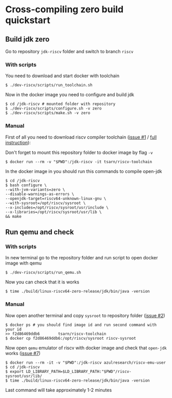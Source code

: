 # Cross-compiling zero build quickstart

## Build jdk zero

Go to repository `jdk-riscv` folder and switch to branch `riscv`

### With scripts

You need to download and start docker with toolchain

    $ ./dev-riscv/scripts/run_toolchain.sh

Now in the docker image you need to configure and build jdk

    $ cd /jdk-riscv # mounted folder with repository
    $ ./dev-riscv/scripts/configure.sh -v zero
    $ ./dev-riscv/scripts/make.sh -v zero

### Manual

First of all you need to download riscv compiler toolchain ([issue #1](https://github.com/azul-research/jdk-riscv/issues/1) / [full instruction](https://github.com/azul-research/jdk-riscv/tree/riscv/dev-riscv/toolchain)):

Don't forget to mount this repository folder to docker image by flag `-v`

    $ docker run --rm -v "$PWD":/jdk-riscv -it tsarn/riscv-toolchain

In the docker image in you should run this commands to compile open-jdk

    $ cd /jdk-riscv
    $ bash configure \
    --with-jvm-variants=zero \
    --disable-warnings-as-errors \
    --openjdk-target=riscv64-unknown-linux-gnu \
    --with-sysroot=/opt/riscv/sysroot \
    --x-includes=/opt/riscv/sysroot/usr/include \
    --x-libraries=/opt/riscv/sysroot/usr/lib \
    && make
    
## Run qemu and check

### With scripts

In new terminal go to the repository folder and run script to open docker image with qemu

    $ ./dev-riscv/scripts/run_qemu.sh
    
Now you can check that it is works
    
    $ time ./build/linux-riscv64-zero-release/jdk/bin/java -version

### Manual

Now open another terminal and copy `sysroot` to repository folder ([issue #2](https://github.com/azul-research/jdk-riscv/issues/2))

    $ docker ps # you should find image id and run second command with your id
    >> f2d86469ddb6        tsarn/riscv-toolchain
    $ docker cp f2d86469ddb6:/opt/riscv/sysroot riscv-sysroot

Now open `qemu` emulator of riscv with docker image and check that `open-jdk` works ([issue #7](https://github.com/azul-research/jdk-riscv/issues/7))

    $ docker run --rm -it -v "$PWD":/jdk-riscv azulresearch/riscv-emu-user
    $ cd /jdk-riscv
    $ export LD_LIBRARY_PATH=$LD_LIBRARY_PATH:"$PWD"/riscv-sysroot/usr/lib/
    $ time ./build/linux-riscv64-zero-release/jdk/bin/java -version

Last command will take approximately 1-2 minutes
